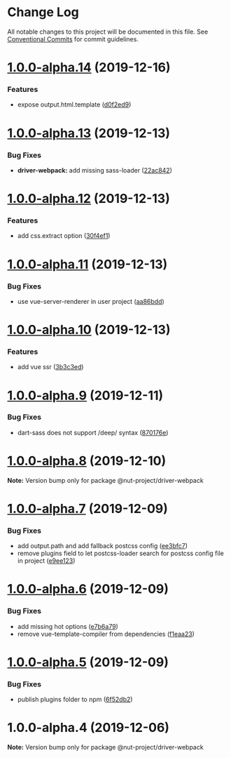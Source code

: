 # Change Log

All notable changes to this project will be documented in this file.
See [Conventional Commits](https://conventionalcommits.org) for commit guidelines.

# [1.0.0-alpha.14](https://github.com/nut-project/nut/tree/master/packages/driver-webpack/compare/@nut-project/driver-webpack@1.0.0-alpha.13...@nut-project/driver-webpack@1.0.0-alpha.14) (2019-12-16)


### Features

* expose output.html.template ([d0f2ed9](https://github.com/nut-project/nut/tree/master/packages/driver-webpack/commit/d0f2ed98c6287319b70e73d8bcf2559218971027))





# [1.0.0-alpha.13](https://github.com/nut-project/nut/tree/master/packages/driver-webpack/compare/@nut-project/driver-webpack@1.0.0-alpha.12...@nut-project/driver-webpack@1.0.0-alpha.13) (2019-12-13)


### Bug Fixes

* **driver-webpack:** add missing sass-loader ([22ac842](https://github.com/nut-project/nut/tree/master/packages/driver-webpack/commit/22ac8420a11d89d7334d46f0a6a7bbeee2752edd))





# [1.0.0-alpha.12](https://github.com/nut-project/nut/tree/master/packages/driver-webpack/compare/@nut-project/driver-webpack@1.0.0-alpha.11...@nut-project/driver-webpack@1.0.0-alpha.12) (2019-12-13)


### Features

* add css.extract option ([30f4ef1](https://github.com/nut-project/nut/tree/master/packages/driver-webpack/commit/30f4ef153bd16c300a48ec0b78f67e1073aedaba))





# [1.0.0-alpha.11](https://github.com/nut-project/nut/tree/master/packages/driver-webpack/compare/@nut-project/driver-webpack@1.0.0-alpha.10...@nut-project/driver-webpack@1.0.0-alpha.11) (2019-12-13)


### Bug Fixes

* use vue-server-renderer in user project ([aa86bdd](https://github.com/nut-project/nut/tree/master/packages/driver-webpack/commit/aa86bdd0694478949bdfeada0dc63229de534ecc))





# [1.0.0-alpha.10](https://github.com/nut-project/nut/tree/master/packages/driver-webpack/compare/@nut-project/driver-webpack@1.0.0-alpha.9...@nut-project/driver-webpack@1.0.0-alpha.10) (2019-12-13)


### Features

* add vue ssr ([3b3c3ed](https://github.com/nut-project/nut/tree/master/packages/driver-webpack/commit/3b3c3ed9954d26ac5e06a7b6ef6aeccb702a6c57))





# [1.0.0-alpha.9](https://github.com/nut-project/nut/tree/master/packages/driver-webpack/compare/@nut-project/driver-webpack@1.0.0-alpha.8...@nut-project/driver-webpack@1.0.0-alpha.9) (2019-12-11)


### Bug Fixes

* dart-sass does not support /deep/ syntax ([870176e](https://github.com/nut-project/nut/tree/master/packages/driver-webpack/commit/870176e45f561a0aec3ed336526a67d3f37cc55d))





# [1.0.0-alpha.8](https://github.com/nut-project/nut/tree/master/packages/driver-webpack/compare/@nut-project/driver-webpack@1.0.0-alpha.7...@nut-project/driver-webpack@1.0.0-alpha.8) (2019-12-10)

**Note:** Version bump only for package @nut-project/driver-webpack





# [1.0.0-alpha.7](https://github.com/nut-project/nut/tree/master/packages/driver-webpack/compare/@nut-project/driver-webpack@1.0.0-alpha.6...@nut-project/driver-webpack@1.0.0-alpha.7) (2019-12-09)


### Bug Fixes

* add output.path and add fallback postcss config ([ee3bfc7](https://github.com/nut-project/nut/tree/master/packages/driver-webpack/commit/ee3bfc7ac39dff6295418cc917af34b9c8855b59))
* remove plugins field to let postcss-loader search for postcss config file in project ([e9ee123](https://github.com/nut-project/nut/tree/master/packages/driver-webpack/commit/e9ee12304989116bde77ccd91df9dea58ece71d1))





# [1.0.0-alpha.6](https://github.com/nut-project/nut/tree/master/packages/driver-webpack/compare/@nut-project/driver-webpack@1.0.0-alpha.5...@nut-project/driver-webpack@1.0.0-alpha.6) (2019-12-09)


### Bug Fixes

* add missing hot options ([e7b6a79](https://github.com/nut-project/nut/tree/master/packages/driver-webpack/commit/e7b6a79bfa1c45920576197160790f8c840c756a))
* remove vue-template-compiler from dependencies ([f1eaa23](https://github.com/nut-project/nut/tree/master/packages/driver-webpack/commit/f1eaa23afcd31adc51e92a65b419e8ac44474f65))





# [1.0.0-alpha.5](https://github.com/nut-project/nut/tree/master/packages/driver-webpack/compare/@nut-project/driver-webpack@1.0.0-alpha.4...@nut-project/driver-webpack@1.0.0-alpha.5) (2019-12-09)


### Bug Fixes

* publish plugins folder to npm ([6f52db2](https://github.com/nut-project/nut/tree/master/packages/driver-webpack/commit/6f52db2ea0ff14501a38a543d6dddd948948623c))





# 1.0.0-alpha.4 (2019-12-06)

**Note:** Version bump only for package @nut-project/driver-webpack
